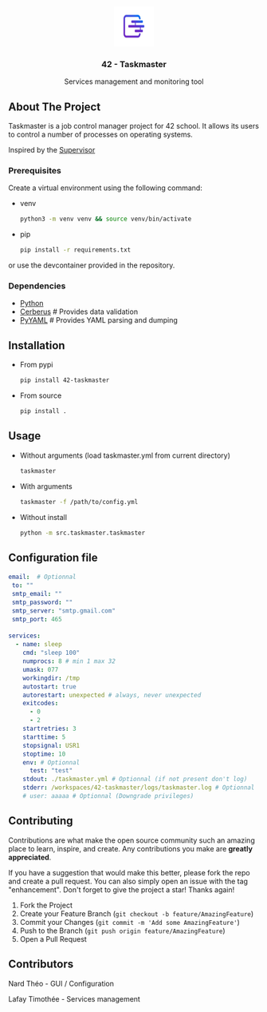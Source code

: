 <!-- PROJECT LOGO -->
<br />
<div align="center">
  <a href="https://github.com/PandeoF1/42-taskmaster">
    <img src="https://raw.githubusercontent.com/PandeoF1/42-taskmaster/main/images/logo.png" alt="Logo" width="80" height="80">
  </a>

<h3 align="center">42 - Taskmaster</h3>

  <p align="center">
    Services management and monitoring tool
  </p>
</div>


## About The Project

Taskmaster is a job control manager project for 42 school.
It allows its users to control a number of processes on operating systems.

Inspired by the [Supervisor](https://github.com/Supervisor/supervisor)

### Prerequisites

Create a virtual environment using the following command:

* venv
  ```sh
  python3 -m venv venv && source venv/bin/activate
  ```

* pip
  ```sh 
  pip install -r requirements.txt
  ```

or use the devcontainer provided in the repository.

### Dependencies

* [Python](https://www.python.org/)
* [Cerberus](https://docs.python-cerberus.org/) # Provides data validation
* [PyYAML](https://pypi.org/project/PyYAML/) # Provides YAML parsing and dumping

## Installation

* From pypi
  ```sh
  pip install 42-taskmaster
  ```

* From source
  ```sh
  pip install .
  ```

## Usage

* Without arguments (load taskmaster.yml from current directory)
    ```sh
    taskmaster
    ```
* With arguments
    ```sh
    taskmaster -f /path/to/config.yml
    ```
* Without install
    ```sh
    python -m src.taskmaster.taskmaster
    ```

## Configuration file

```yaml
email:  # Optionnal
 to: ""
 smtp_email: ""
 smtp_password: ""
 smtp_server: "smtp.gmail.com"
 smtp_port: 465

services:
  - name: sleep
    cmd: "sleep 100"
    numprocs: 8 # min 1 max 32
    umask: 077
    workingdir: /tmp
    autostart: true
    autorestart: unexpected # always, never unexpected
    exitcodes:
      - 0
      - 2
    startretries: 3
    starttime: 5
    stopsignal: USR1
    stoptime: 10
    env: # Optionnal
      test: "test"
    stdout: ./taskmaster.yml # Optionnal (if not present don't log)
    stderr: /workspaces/42-taskmaster/logs/taskmaster.log # Optionnal
    # user: aaaaa # Optionnal (Downgrade privileges)
```


<!-- CONTRIBUTING -->
## Contributing

Contributions are what make the open source community such an amazing place to learn, inspire, and create. Any contributions you make are **greatly appreciated**.

If you have a suggestion that would make this better, please fork the repo and create a pull request. You can also simply open an issue with the tag "enhancement".
Don't forget to give the project a star! Thanks again!

1. Fork the Project
2. Create your Feature Branch (`git checkout -b feature/AmazingFeature`)
3. Commit your Changes (`git commit -m 'Add some AmazingFeature'`)
4. Push to the Branch (`git push origin feature/AmazingFeature`)
5. Open a Pull Request



## Contributors

Nard Théo - GUI / Configuration

Lafay Timothée - Services management

